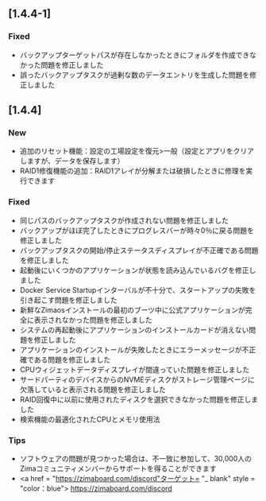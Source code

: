 ## [1.4.4-1]
### Fixed
- バックアップターゲットパスが存在しなかったときにフォルダを作成できなかった問題を修正しました
- 誤ったバックアップタスクが過剰な数のデータエントリを生成した問題を修正しました
## [1.4.4]
### New
- 追加のリセット機能：設定の工場設定を復元>一般（設定とアプリをクリアしますが、データを保存します）
- RAID1修復機能の追加：RAID1アレイが分解または破損したときに修理を実行できます
### Fixed
- 同じパスのバックアップタスクが作成されない問題を修正しました
- バックアップがほぼ完了したときにプログレスバーが時々0％に戻る問題を修正しました
- バックアップタスクの開始/停止ステータスディスプレイが不正確である問題を修正しました
- 起動後にいくつかのアプリケーションが状態を読み込んでいるバグを修正しました
- Docker Service Startupインターバルが不十分で、スタートアップの失敗を引き起こす問題を修正しました
- 新鮮なZimaosインストールの最初のブーツ中に公式アプリケーションが完全に表示されなかった問題を修正しました
- システムの再起動後にアプリケーションのインストールカードが消えない問題を修正しました
- アプリケーションのインストールが失敗したときにエラーメッセージが不正確である問題を修正しました
- CPUウィジェットデータディスプレイが間違っていた問題を修正しました
- サードパーティのデバイスからのNVMEディスクがストレージ管理ページに欠落していると表示される問題を修正しました
- RAID回復中に以前に使用されたディスクを選択できなかった問題を修正しました
- 検索機能の最適化されたCPUとメモリ使用法
### Tips
- ソフトウェアの問題が見つかった場合は、不一致に参加して、30,000人のZimaコミュニティメンバーからサポートを得ることができます
- <a href = "https://zimaboard.com/discord"ターゲット= "_ blank" style = "color：blue"> https://zimaboard.com/discord </a>
